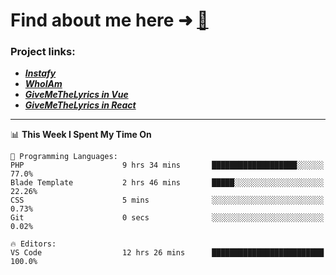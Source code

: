 # Find about me here ➜ [🧑](https://pauabella.dev)

### Project links:
- ***[Instafy](https://instafy.me)***
- ***[WhoIAm](https://pauabella.dev)***
- ***[GiveMeTheLyrics in Vue](https://lyrics.pauabella.dev)***
- ***[GiveMeTheLyrics in React](https://pauabella.dev/GiveMeTheLyrics)***

---
<!--START_SECTION:waka-->
📊 **This Week I Spent My Time On** 

```text
💬 Programming Languages: 
PHP                      9 hrs 34 mins       ███████████████████░░░░░░   77.0% 
Blade Template           2 hrs 46 mins       █████░░░░░░░░░░░░░░░░░░░░   22.26% 
CSS                      5 mins              ░░░░░░░░░░░░░░░░░░░░░░░░░   0.73% 
Git                      0 secs              ░░░░░░░░░░░░░░░░░░░░░░░░░   0.02%

🔥 Editors: 
VS Code                  12 hrs 26 mins      █████████████████████████   100.0%

```


<!--END_SECTION:waka-->

